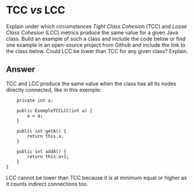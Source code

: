 # TCC *vs* LCC

Explain under which circumstances *Tight Class Cohesion* (TCC) and *Loose Class Cohesion* (LCC) metrics produce the same value for a given Java class. Build an example of such a class and include the code below or find one example in an open-source project from Github and include the link to the class below. Could LCC be lower than TCC for any given class? Explain.

## Answer

TCC and LCC produce the same value when the class has all its nodes directly connected, like in this exemple:

```class ExempleTCCLCC {
    private int a;
    
    public ExempleTCCLCC(int a) {
        a = a;
    }
    
    public int getA() {
        return this.a;
    }
    
    public int addA() {
        return this.a+1;
    }
}
```

LCC cannot be lower than TCC because it is at minimum equal or higher as it counts indirect connections too.
